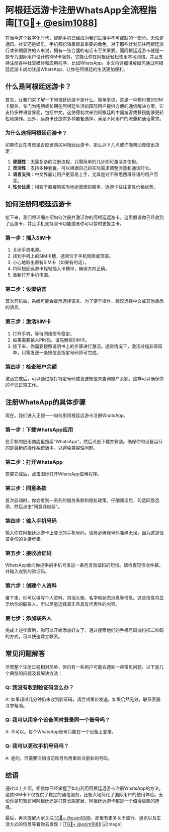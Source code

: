 # 阿根廷远游卡注册WhatsApp全流程指南[[TG💪+ @esim1088](https://t.me/s/esim1088)]

在当今这个数字化时代，智能手机已经成为我们生活中不可或缺的一部分。无论是通讯、社交还是娱乐，手机都扮演着极其重要的角色。对于那些计划前往阿根廷旅行或长期居住的人来说，拥有一张合适的电话卡至关重要。而阿根廷远游卡就是一款专为国际用户设计的SIM卡服务，它能让你在阿根廷轻松使用本地网络，并且支持注册各种社交媒体和应用程序，比如WhatsApp。本文将详细讲解如何通过阿根廷远游卡成功注册WhatsApp，让你在阿根廷的生活更加便利。

## 什么是阿根廷远游卡？

首先，让我们来了解一下阿根廷远游卡是什么。简单来说，这是一种预付费的SIM卡服务，专门为短期或长期在阿根廷生活的国际用户提供方便的通信解决方案。它支持多种语言界面，包括中文，这使得初次来到阿根廷的中国游客或移民能够更轻松地操作。此外，远游卡还提供多种套餐选择，满足不同用户的流量和通话需求。

### 为什么选择阿根廷远游卡？

如果你正在考虑是否应该购买阿根廷远游卡，那么以下几点或许能帮助你做出决定：

1. **便捷性**：无需复杂的注册流程，只需简单的几步即可激活并使用。
2. **灵活性**：支持多种套餐，可以根据自己的实际需求调整流量和通话时长。
3. **语言支持**：中文界面让用户更容易上手，尤其是对不熟悉西班牙语的用户而言。
4. **性价比高**：相较于直接购买当地运营商的服务，远游卡往往更具价格优势。

## 如何注册阿根廷远游卡

接下来，我们将详细介绍如何注册并激活你的阿根廷远游卡。这里假设你已经收到了远游卡，并且手机支持双卡功能或者你可以暂时更换主卡。

### 第一步：插入SIM卡

1. 关闭手机电源。
2. 找到手机上的SIM卡槽，通常位于手机侧面或顶部。
3. 小心地取出原有SIM卡（如果有的话）。
4. 将阿根廷远游卡轻轻插入卡槽中，确保方向正确。
5. 重新打开手机电源。

### 第二步：设置语言

首次开机后，系统可能会提示选择语言。为了便于操作，建议选择中文或其他熟悉的语言。

### 第三步：激活SIM卡

1. 打开手机，等待网络信号稳定。
2. 如果需要输入PIN码，请先解锁SIM卡。
3. 接下来，你需要按照说明书上的步骤进行激活。通常情况下，激活过程非常简单，只需发送一条短信至指定号码即可完成。

### 第四步：检查账户余额

激活完成后，可以通过拨打特定号码或发送短信来查询账户余额。这样可以确保你的卡已正常工作。

## 注册WhatsApp的具体步骤

现在，我们进入正题——如何用阿根廷远游卡注册WhatsApp。

### 第一步：下载WhatsApp应用

在手机的应用商店里搜索“WhatsApp”，然后点击下载并安装。确保你的设备运行的是最新的操作系统版本，以避免兼容性问题。

### 第二步：打开WhatsApp

安装完成后，点击图标打开WhatsApp应用程序。

### 第三步：同意条款

首次启动时，你会看到一系列的服务条款和隐私政策。仔细阅读后，勾选同意选项，然后点击“同意并继续”。

### 第四步：输入手机号码

输入你在阿根廷远游卡上登记的手机号码。请务必确保号码准确无误，因为这是验证身份的关键步骤。

### 第五步：接收验证码

WhatsApp会向你提供的手机号发送一条包含验证码的短信。请检查短信收件箱，并输入收到的验证码。

### 第六步：创建个人资料

接下来，你可以填写个人资料，包括头像、名字和状态消息等信息。这些信息将显示给你的联系人，所以尽量选择真实且具有代表性的内容。

### 第七步：添加联系人

完成上述步骤后，你可以开始添加好友了。通过搜索他们的手机号码或扫描二维码的方式，可以快速建立联系。

## 常见问题解答

尽管整个注册过程相对简单，但仍有一些用户可能会遇到一些常见问题。以下是几个典型的问题及其解决方法：

### Q: 我没有收到验证码怎么办？
A: 如果超过几分钟仍未收到验证码，请尝试重新发送。如果仍然无效，联系客服寻求帮助。

### Q: 我可以用多个设备同时登录同一个账号吗？
A: 不可以。每个WhatsApp账号只能在一个设备上登录。

### Q: 我可以更改手机号码吗？
A: 是的，但需要注销当前账号后再重新注册新的号码。

## 结语

通过以上介绍，相信你已经掌握了如何利用阿根廷远游卡注册WhatsApp的方法。这款SIM卡不仅提供了稳定的通信服务，还极大地简化了国际用户的使用体验。无论你是短暂访问阿根廷还是打算长期定居，阿根廷远游卡都是一个值得信赖的选择。

最后，再次提醒大家关注[TG💪+ @esim1088](https://t.me/s/esim1088)，那里有更多关于旅行、通讯以及生活方式的信息等着你去发现！[[TG💪+ @esim1088](https://t.me/s/esim1088) ![Image](https://i.postimg.cc/4NQfJmqS/Snipaste-2025-05-13-00-14-12.png)]